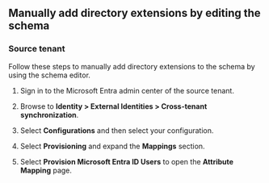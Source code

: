 ## Manually add directory extensions by editing the schema

### Source tenant

Follow these steps to manually add directory extensions to the schema by using the schema editor.

1. Sign in to the Microsoft Entra admin center of the source tenant.

2. Browse to **Identity > External Identities > Cross-tenant synchronization**.

3. Select **Configurations** and then select your configuration.

4. Select **Provisioning** and expand the **Mappings** section.

5. Select **Provision Microsoft Entra ID Users** to open the **Attribute Mapping** page.